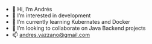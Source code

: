 - 👋 Hi, I’m Andrés
- 👀 I’m interested in development 
- 🌱 I’m currently learning Kubernates and Docker
- 💞️ I’m looking to collaborate on Java Backend projects
- 📫 andres.vazzano@gmail.com

<!---
avazzano/avazzano is a ✨ special ✨ repository because its `README.md` (this file) appears on your GitHub profile.
You can click the Preview link to take a look at your changes.
--->
